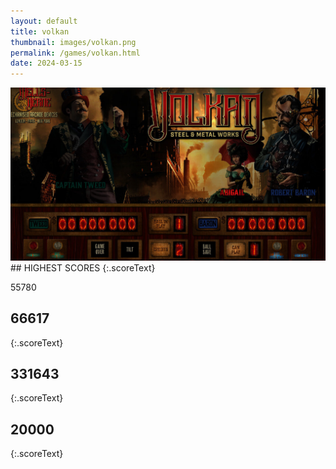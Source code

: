 ```yaml
---
layout: default
title: volkan
thumbnail: images/volkan.png
permalink: /games/volkan.html
date: 2024-03-15
---
```


<img src="../images/volkan.png" class="gameThumbnail img-fluid mx-auto align-middle">
## HIGHEST SCORES
{:.scoreText}

55780

## 66617
{:.scoreText}


## 331643
{:.scoreText}


## 20000
{:.scoreText}


